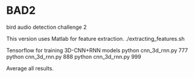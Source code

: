 # BAD2
bird audio detection challenge 2

This version uses Matlab for feature extraction.
./extracting_features.sh

Tensorflow for training 3D-CNN+RNN models
python cnn_3d_rnn.py 777
python cnn_3d_rnn.py 888
python cnn_3d_rnn.py 999

Average all results.
